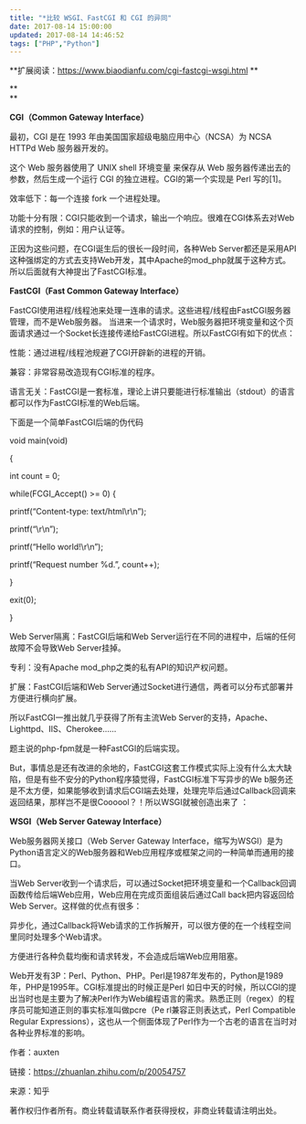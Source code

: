 ```yaml
---
title: "*比较 WSGI、FastCGI 和 CGI 的异同"
date: 2017-08-14 15:00:00
updated: 2017-08-14 14:46:52
tags: ["PHP","Python"]
---
```

**扩展阅读：<https://www.biaodianfu.com/cgi-fastcgi-wsgi.html> **

**  
**

**CGI（Common Gateway Interface）**  

  

最初，CGI 是在 1993 年由美国国家超级电脑应用中心（NCSA）为 NCSA HTTPd Web 服务器开发的。

  

这个 Web 服务器使用了 UNIX shell 环境变量 来保存从 Web 服务器传递出去的参数，然后生成一个运行 CGI
的独立进程。CGI的第一个实现是 Perl 写的[1]。

  

效率低下：每一个连接 fork 一个进程处理。

功能十分有限：CGI只能收到一个请求，输出一个响应。很难在CGI体系去对Web请求的控制，例如：用户认证等。

正因为这些问题，在CGI诞生后的很长一段时间，各种Web
Server都还是采用API这种强绑定的方式去支持Web开发，其中Apache的mod_php就属于这种方式。所以后面就有大神提出了FastCGI标准。

  

**FastCGI（Fast Common Gateway Interface）**

  

FastCGI使用进程/线程池来处理一连串的请求。这些进程/线程由FastCGI服务器管理，而不是Web服务器。
当进来一个请求时，Web服务器把环境变量和这个页面请求通过一个Socket长连接传递给FastCGI进程。所以FastCGI有如下的优点：

  

性能：通过进程/线程池规避了CGI开辟新的进程的开销。

兼容：非常容易改造现有CGI标准的程序。

语言无关：FastCGI是一套标准，理论上讲只要能进行标准输出（stdout）的语言都可以作为FastCGI标准的Web后端。

下面是一个简单FastCGI后端的伪代码

void main(void)

{

int count = 0;

  while(FCGI_Accept() >= 0) {

 printf(“Content-type: text/html\r\n”);

 printf(“\r\n”);

 printf(“Hello world!\r\n”);

 printf(“Request number %d.”, count++);

  }

exit(0);

}

  

Web Server隔离：FastCGI后端和Web Server运行在不同的进程中，后端的任何故障不会导致Web Server挂掉。

专利：没有Apache mod_php之类的私有API的知识产权问题。

扩展：FastCGI后端和Web Server通过Socket进行通信，两者可以分布式部署并方便进行横向扩展。

所以FastCGI一推出就几乎获得了所有主流Web Server的支持，Apache、Lighttpd、IIS、Cherokee……

  

题主说的php-fpm就是一种FastCGI的后端实现。

  

But，事情总是还有改进的余地的，FastCGI这套工作模式实际上没有什么太大缺陷，但是有些不安分的Python程序猿觉得，FastCGI标准下写异步的We
b服务还是不太方便，如果能够收到请求后CGI端去处理，处理完毕后通过Callback回调来返回结果，那样岂不是很Coooool？！所以WSGI就被创造出来了
：

  

**WSGI（Web Server Gateway Interface）**

  

Web服务器网关接口（Web Server Gateway
Interface，缩写为WSGI）是为Python语言定义的Web服务器和Web应用程序或框架之间的一种简单而通用的接口。

  

当Web Server收到一个请求后，可以通过Socket把环境变量和一个Callback回调函数传给后端Web应用，Web应用在完成页面组装后通过Call
back把内容返回给Web Server。这样做的优点有很多：

  

异步化，通过Callback将Web请求的工作拆解开，可以很方便的在一个线程空间里同时处理多个Web请求。

方便进行各种负载均衡和请求转发，不会造成后端Web应用阻塞。

Web开发有3P：Perl、Python、PHP。Perl是1987年发布的，Python是1989年，PHP是1995年。CGI标准提出的时候正是Perl
如日中天的时候，所以CGI的提出当时也是主要为了解决Perl作为Web编程语言的需求。熟悉正则（regex）的程序员可能知道正则的事实标准叫做pcre（Pe
rl兼容正则表达式，Perl Compatible Regular
Expressions），这也从一个侧面体现了Perl作为一个古老的语言在当时对各种业界标准的影响。

  

  

作者：auxten

链接：https://zhuanlan.zhihu.com/p/20054757

来源：知乎

著作权归作者所有。商业转载请联系作者获得授权，非商业转载请注明出处。

  

